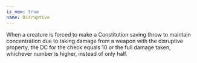 ```yaml
---
is_new: true
name: Disruptive
---
```

When a creature is forced to make a Constitution saving throw to maintain concentration due to taking damage from a weapon with the disruptive property, the DC for the check equals 10 or the full damage taken, whichever number is higher, instead of only half. 
